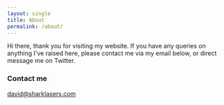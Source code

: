 ```yaml
---
layout: single
title: About
permalink: /about/
---
```


Hi there, thank you for visiting my website. If you have any queries on anything I've raised here, please contact me via my email below, <!--comment on a post,--> or direct message me on Twitter.

### Contact me

[david@sharklasers.com](mailto:david@sharklasers.com)
<!--UNTIL I GET AN EMAIL-->